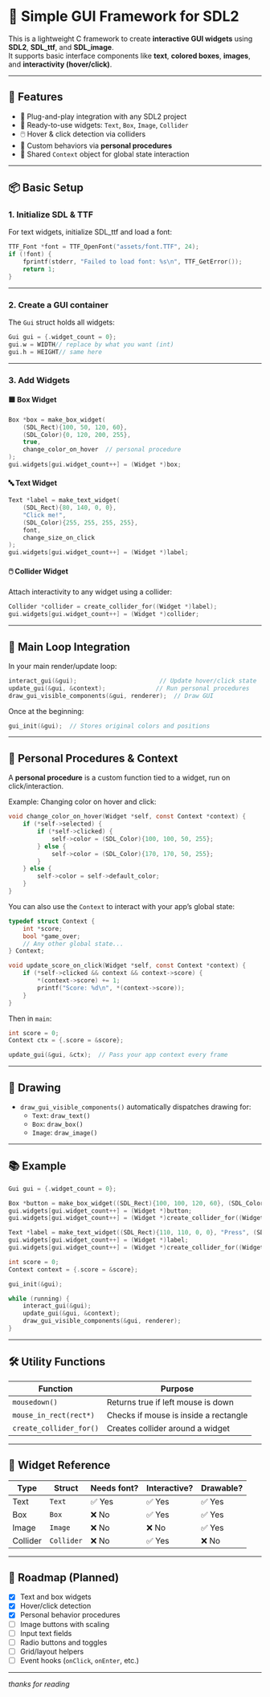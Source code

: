 
# 🧱 Simple GUI Framework for SDL2

This is a lightweight C framework to create **interactive GUI widgets** using **SDL2**, **SDL_ttf**, and **SDL_image**.  
It supports basic interface components like **text**, **colored boxes**, **images**, and **interactivity (hover/click)**.

---

## 🔧 Features

- 🚀 Plug-and-play integration with any SDL2 project
- 🧱 Ready-to-use widgets: `Text`, `Box`, `Image`, `Collider`
- 🖱️ Hover & click detection via colliders
- 🎯 Custom behaviors via **personal procedures**
- 🧠 Shared `Context` object for global state interaction

---

## 📦 Basic Setup

### 1. Initialize SDL & TTF

For text widgets, initialize SDL_ttf and load a font:

```c
TTF_Font *font = TTF_OpenFont("assets/font.TTF", 24);
if (!font) {
    fprintf(stderr, "Failed to load font: %s\n", TTF_GetError());
    return 1;
}
```

---

### 2. Create a GUI container

The `Gui` struct holds all widgets:

```c
Gui gui = {.widget_count = 0};
gui.w = WIDTH// replace by what you want (int)
gui.h = HEIGHT// same here
```

---

### 3. Add Widgets

#### 🟦 Box Widget

```c
Box *box = make_box_widget(
    (SDL_Rect){100, 50, 120, 60},
    (SDL_Color){0, 120, 200, 255},
    true,
    change_color_on_hover  // personal procedure
);
gui.widgets[gui.widget_count++] = (Widget *)box;
```

#### 🔤 Text Widget

```c
Text *label = make_text_widget(
    (SDL_Rect){80, 140, 0, 0},
    "Click me!",
    (SDL_Color){255, 255, 255, 255},
    font,
    change_size_on_click
);
gui.widgets[gui.widget_count++] = (Widget *)label;
```

#### 🖱️ Collider Widget

Attach interactivity to any widget using a collider:

```c
Collider *collider = create_collider_for((Widget *)label);
gui.widgets[gui.widget_count++] = (Widget *)collider;
```

---

## 🔁 Main Loop Integration

In your main render/update loop:

```c
interact_gui(&gui);                       // Update hover/click state
update_gui(&gui, &context);              // Run personal procedures
draw_gui_visible_components(&gui, renderer);  // Draw GUI
```

Once at the beginning:

```c
gui_init(&gui);  // Stores original colors and positions
```

---

## 🧠 Personal Procedures & Context

A **personal procedure** is a custom function tied to a widget, run on click/interaction.

Example: Changing color on hover and click:

```c
void change_color_on_hover(Widget *self, const Context *context) {
    if (*self->selected) {
        if (*self->clicked) {
            self->color = (SDL_Color){100, 100, 50, 255};
        } else {
            self->color = (SDL_Color){170, 170, 50, 255};
        }
    } else {
        self->color = self->default_color;
    }
}
```

You can also use the `Context` to interact with your app’s global state:

```c
typedef struct Context {
    int *score;
    bool *game_over;
    // Any other global state...
} Context;

void update_score_on_click(Widget *self, const Context *context) {
    if (*self->clicked && context && context->score) {
        *(context->score) += 1;
        printf("Score: %d\n", *(context->score));
    }
}
```

Then in `main`:

```c
int score = 0;
Context ctx = {.score = &score};

update_gui(&gui, &ctx);  // Pass your app context every frame
```

---

## 🎨 Drawing

- `draw_gui_visible_components()` automatically dispatches drawing for:
  - `Text`: `draw_text()`
  - `Box`: `draw_box()`
  - `Image`: `draw_image()`

---

## 📚 Example

```c
Gui gui = {.widget_count = 0};

Box *button = make_box_widget((SDL_Rect){100, 100, 120, 60}, (SDL_Color){100, 50, 200, 255}, true, change_color_on_hover);
gui.widgets[gui.widget_count++] = (Widget *)button;
gui.widgets[gui.widget_count++] = (Widget *)create_collider_for((Widget *)button);

Text *label = make_text_widget((SDL_Rect){110, 110, 0, 0}, "Press", (SDL_Color){255, 255, 255, 255}, font, update_score_on_click);
gui.widgets[gui.widget_count++] = (Widget *)label;
gui.widgets[gui.widget_count++] = (Widget *)create_collider_for((Widget *)label);

int score = 0;
Context context = {.score = &score};

gui_init(&gui);

while (running) {
    interact_gui(&gui);
    update_gui(&gui, &context);
    draw_gui_visible_components(&gui, renderer);
}
```

---

## 🛠 Utility Functions

| Function                | Purpose                                 |
|-------------------------|-----------------------------------------|
| `mousedown()`           | Returns true if left mouse is down      |
| `mouse_in_rect(rect*)`  | Checks if mouse is inside a rectangle   |
| `create_collider_for()` | Creates collider around a widget        |

---

## 🧩 Widget Reference

| Type     | Struct     | Needs font? | Interactive? | Drawable? |
|----------|------------|-------------|--------------|-----------|
| Text     | `Text`     | ✅ Yes       | ✅ Yes        | ✅ Yes     |
| Box      | `Box`      | ❌ No        | ✅ Yes        | ✅ Yes     |
| Image    | `Image`    | ❌ No        | ❌ No         | ✅ Yes     |
| Collider | `Collider` | ❌ No        | ✅ Yes        | ❌ No      |

---

## 📅 Roadmap (Planned)

- [x] Text and box widgets
- [x] Hover/click detection
- [x] Personal behavior procedures
- [ ] Image buttons with scaling
- [ ] Input text fields
- [ ] Radio buttons and toggles
- [ ] Grid/layout helpers
- [ ] Event hooks (`onClick`, `onEnter`, etc.)

---

*thanks for reading*
